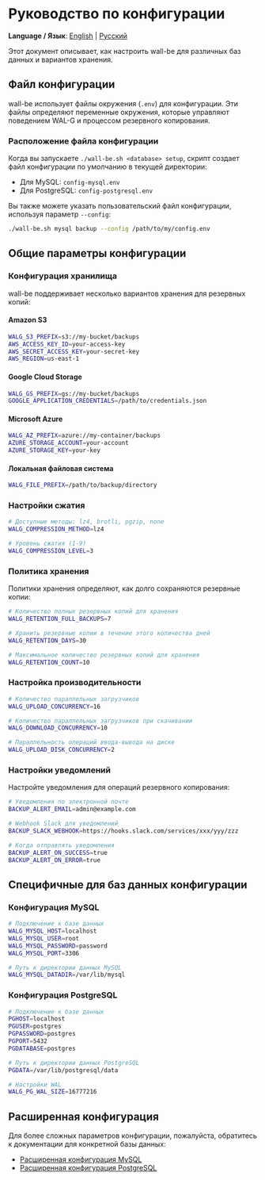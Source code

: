 # Руководство по конфигурации

**Language / Язык**: [English](en/configuration.md) | [Русский](configuration.md)

Этот документ описывает, как настроить wall-be для различных баз данных и вариантов хранения.

## Файл конфигурации

wall-be использует файлы окружения (`.env`) для конфигурации. Эти файлы определяют переменные окружения, которые управляют поведением WAL-G и процессом резервного копирования.

### Расположение файла конфигурации

Когда вы запускаете `./wall-be.sh <database> setup`, скрипт создает файл конфигурации по умолчанию в текущей директории:

- Для MySQL: `config-mysql.env`
- Для PostgreSQL: `config-postgresql.env`

Вы также можете указать пользовательский файл конфигурации, используя параметр `--config`:

```bash
./wall-be.sh mysql backup --config /path/to/my/config.env
```

## Общие параметры конфигурации

### Конфигурация хранилища

wall-be поддерживает несколько вариантов хранения для резервных копий:

#### Amazon S3

```bash
WALG_S3_PREFIX=s3://my-bucket/backups
AWS_ACCESS_KEY_ID=your-access-key
AWS_SECRET_ACCESS_KEY=your-secret-key
AWS_REGION=us-east-1
```

#### Google Cloud Storage

```bash
WALG_GS_PREFIX=gs://my-bucket/backups
GOOGLE_APPLICATION_CREDENTIALS=/path/to/credentials.json
```

#### Microsoft Azure

```bash
WALG_AZ_PREFIX=azure://my-container/backups
AZURE_STORAGE_ACCOUNT=your-account
AZURE_STORAGE_KEY=your-key
```

#### Локальная файловая система

```bash
WALG_FILE_PREFIX=/path/to/backup/directory
```

### Настройки сжатия

```bash
# Доступные методы: lz4, brotli, pgzip, none
WALG_COMPRESSION_METHOD=lz4

# Уровень сжатия (1-9)
WALG_COMPRESSION_LEVEL=3
```

### Политика хранения

Политики хранения определяют, как долго сохраняются резервные копии:

```bash
# Количество полных резервных копий для хранения
WALG_RETENTION_FULL_BACKUPS=7

# Хранить резервные копии в течение этого количества дней
WALG_RETENTION_DAYS=30

# Максимальное количество резервных копий для хранения
WALG_RETENTION_COUNT=10
```

### Настройка производительности

```bash
# Количество параллельных загрузчиков
WALG_UPLOAD_CONCURRENCY=16

# Количество параллельных загрузчиков при скачивании
WALG_DOWNLOAD_CONCURRENCY=10

# Параллельность операций ввода-вывода на диске
WALG_UPLOAD_DISK_CONCURRENCY=2
```

### Настройки уведомлений

Настройте уведомления для операций резервного копирования:

```bash
# Уведомления по электронной почте
BACKUP_ALERT_EMAIL=admin@example.com

# Webhook Slack для уведомлений
BACKUP_SLACK_WEBHOOK=https://hooks.slack.com/services/xxx/yyy/zzz

# Когда отправлять уведомления
BACKUP_ALERT_ON_SUCCESS=true
BACKUP_ALERT_ON_ERROR=true
```

## Специфичные для баз данных конфигурации

### Конфигурация MySQL

```bash
# Подключение к базе данных
WALG_MYSQL_HOST=localhost
WALG_MYSQL_USER=root
WALG_MYSQL_PASSWORD=password
WALG_MYSQL_PORT=3306

# Путь к директории данных MySQL
WALG_MYSQL_DATADIR=/var/lib/mysql
```

### Конфигурация PostgreSQL

```bash
# Подключение к базе данных
PGHOST=localhost
PGUSER=postgres
PGPASSWORD=postgres
PGPORT=5432
PGDATABASE=postgres

# Путь к директории данных PostgreSQL
PGDATA=/var/lib/postgresql/data

# Настройки WAL
WALG_PG_WAL_SIZE=16777216
```

## Расширенная конфигурация

Для более сложных параметров конфигурации, пожалуйста, обратитесь к документации для конкретной базы данных:

- [Расширенная конфигурация MySQL](databases/mysql.md)
- [Расширенная конфигурация PostgreSQL](databases/postgresql.md) 